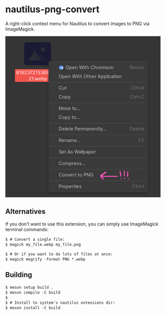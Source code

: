 # nautilus-png-convert

A right-click context menu for Nautilus to convert images to PNG via ImageMagick.

![A screenshot of the context menu when this extension is installed](./_doc/convert-to-png.png)

## Alternatives

If you don't want to use this extension, you can simply use ImageMagick terminal commands:

```shell
$ # Convert a single file:
$ magick my_file.webp my_file.png
```

```shell
$ # Or if you want to do lots of files at once:
$ magick mogrify -format PNG *.webp
```

## Building

```shell
$ meson setup build .
$ meson compile -C build
$
$ # Install to system's nautilus extensions dir:
$ meson install -C build
```
